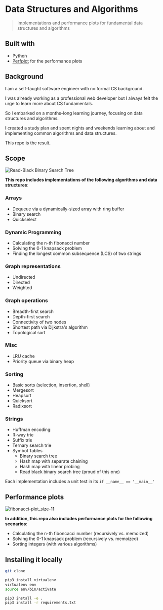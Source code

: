 # Data Structures and Algorithms

> Implementations and performance plots for fundamental data structures and algorithms

## Built with

- Python
- [Perfplot](https://pypi.org/project/perfplot/) for the performance plots

## Background

I am a self-taught software engineer with no formal CS background.

I was already working as a professional web developer but I always felt the urge to learn more about CS fundamentals.

So I embarked on a months-long learning journey, focusing on data structures and algorithms.

I created a study plan and spent nights and weekends learning about and implementing common algorithms and data structures.

This repo is the result.

## Scope

![Read-Black Binary Search Tree](https://user-images.githubusercontent.com/31690419/83269557-8fb83780-a1c7-11ea-8a89-6d4d2433e502.png)

**This repo includes implementations of the following algorithms and data structures:**

### Arrays

- Dequeue via a dynamically-sized array with ring buffer
- Binary search
- Quickselect

### Dynamic Programming

- Calculating the n-th fibonacci number
- Solving the 0-1 knapsack problem
- Finding the longest common subsequence (LCS) of two strings

### Graph representations

- Undirected
- Directed
- Weighted

### Graph operations

- Breadth-first search
- Depth-first search
- Connectivity of two nodes
- Shortest path via Dijkstra's algorithm
- Topological sort

### Misc

- LRU cache
- Priority queue via binary heap

### Sorting

- Basic sorts (selection, insertion, shell)
- Mergesort
- Heapsort
- Quicksort
- Radixsort

### Strings

- Huffman encoding
- R-way trie
- Suffix trie
- Ternary search trie
- Symbol Tables
  - Binary search tree
  - Hash map with separate chaining
  - Hash map with linear probing
  - Read black binary search tree (proud of this one)

Each implementation includes a unit test in its `if __name__ == '__main__'`

## Performance plots

![fibonacci-plot_size-11](https://user-images.githubusercontent.com/31690419/83267964-3d761700-a1c5-11ea-961f-a7aaf0d6d559.png)

**In addition, this repo also includes performance plots for the following scenarios:**

- Calculating the n-th fiboncacci number (recursively vs. memoized)
- Solving the 0-1 knapsack problem (recursively vs. memoized)
- Sorting integers (with various algorithms)

## Installing it locally

```bash
git clone

pip3 install virtualenv
virtualenv env
source env/bin/activate

pip3 install -e .
pip3 install -r requirements.txt
```
